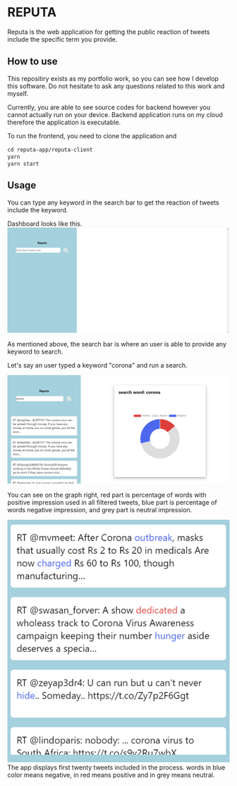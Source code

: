 # REPUTA
Reputa is the web application for getting the public reaction of tweets include the specific term you provide.

## How to use
This repositiry exists as my portfolio work, so you can see how I develop this software. Do not hesitate to ask any questions related to this work and myself.

Currently, you are able to see source codes for backend however you cannot actually run on your device. Backend application runs on my cloud therefore the application is executable. 

To run the frontend, you need to clone the application and

```
cd reputa-app/reputa-client
yarn
yarn start
```

## Usage
You can type any keyword in the search bar to get the reaction of tweets include the keyword. 

Dashboard looks like this.
![dashboard](./docs/reputa-1.PNG)

As mentioned above, the search bar is where an user is able to provide any keyword to search.

Let's say an user typed a keyword "corona" and run a search.

![search_result](./docs/reputa-2.PNG)

You can see on the graph right, red part is percentage of  words with positive impression used in all filtered tweets, blue part is percentage of words negative impression, and grey part is neutral impression.

![tweets](./docs/reputa-3.PNG)
The app displays first twenty tweets included in the process. words in blue color means negative, in red means positive and in grey means neutral.




